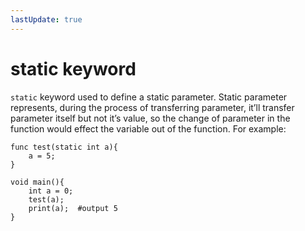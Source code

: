 ```yaml
---
lastUpdate: true
---
```


# static keyword 

`static` keyword used to define a static parameter. Static parameter represents, during the process of transferring parameter,  it’ll transfer parameter itself but not it’s value, so the change of parameter in the function would effect the variable out of the function. For example:

```mcfpp
func test(static int a){
    a = 5;
}

void main(){
    int a = 0;
    test(a);
    print(a);  #output 5
}
```
